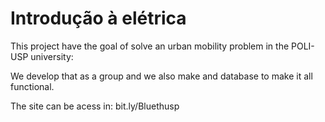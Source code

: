 # Introdução à elétrica

This project have the goal of solve an urban mobility problem in the POLI-USP university:

We develop that as a group and we also make and database to make it all functional.

The site can be acess in: bit.ly/Bluethusp
